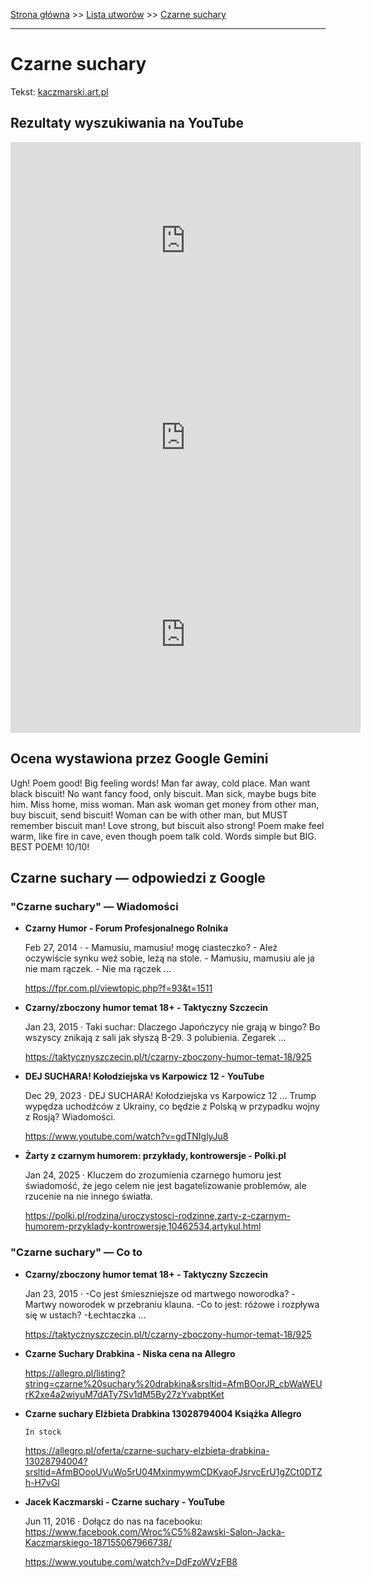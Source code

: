 [Strona główna](../index.md) >> [Lista utworów](../list.md) >> [Czarne suchary](104.md)

---

# Czarne suchary

Tekst: [kaczmarski.art.pl](https://www.kaczmarski.art.pl/tworczosc/wiersze/czarne-suchary/)

## Rezultaty wyszukiwania na YouTube

<iframe width="560" height="315" src="https://www.youtube.com/embed/56FaVP10XMY?si=IdontcarewhotheIRSsendsImnotpayingtaxes" title="YouTube video player" frameborder="0" allow="accelerometer; autoplay; clipboard-write; encrypted-media; gyroscope; picture-in-picture; web-share" referrerpolicy="strict-origin-when-cross-origin" allowfullscreen></iframe>

<iframe width="560" height="315" src="https://www.youtube.com/embed/OJjo2fleojI?si=IdontcarewhotheIRSsendsImnotpayingtaxes" title="YouTube video player" frameborder="0" allow="accelerometer; autoplay; clipboard-write; encrypted-media; gyroscope; picture-in-picture; web-share" referrerpolicy="strict-origin-when-cross-origin" allowfullscreen></iframe>

<iframe width="560" height="315" src="https://www.youtube.com/embed/DdFzoWVzFB8?si=IdontcarewhotheIRSsendsImnotpayingtaxes" title="YouTube video player" frameborder="0" allow="accelerometer; autoplay; clipboard-write; encrypted-media; gyroscope; picture-in-picture; web-share" referrerpolicy="strict-origin-when-cross-origin" allowfullscreen></iframe>

## Ocena wystawiona przez Google Gemini

Ugh! Poem good! Big feeling words! Man far away, cold place. Man want black biscuit! No want fancy food, only biscuit. Man sick, maybe bugs bite him. Miss home, miss woman. Man ask woman get money from other man, buy biscuit, send biscuit! Woman can be with other man, but MUST remember biscuit man! Love strong, but biscuit also strong! Poem make feel warm, like fire in cave, even though poem talk cold. Words simple but BIG. BEST POEM! 10/10!


## Czarne suchary — odpowiedzi z Google

### "Czarne suchary" — Wiadomości

- **Czarny Humor - Forum Profesjonalnego Rolnika**

    Feb 27, 2014  ·  - Mamusiu, mamusiu! mogę ciasteczko? - Ależ oczywiście synku weź sobie, leżą na stole. - Mamusiu, mamusiu ale ja nie mam rączek. - Nie ma rączek ... 

   <https://fpr.com.pl/viewtopic.php?f=93&t=1511>
- **Czarny/zboczony humor temat 18+ - Taktyczny Szczecin**

    Jan 23, 2015  ·  Taki suchar: Dlaczego Japończycy nie grają w bingo? Bo wszyscy znikają z sali jak słyszą B-29. 3 polubienia. Zegarek ... 

   <https://taktycznyszczecin.pl/t/czarny-zboczony-humor-temat-18/925>
- **DEJ SUCHARA! Kołodziejska vs Karpowicz 12 - YouTube**

    Dec 29, 2023  ·  DEJ SUCHARA! Kołodziejska vs Karpowicz 12 ... Trump wypędza uchodźców z Ukrainy, co będzie z Polską w przypadku wojny z Rosją?  Wiadomości. 

   <https://www.youtube.com/watch?v=gdTNIglyJu8>
- **Żarty z czarnym humorem: przykłady, kontrowersje - Polki.pl**

    Jan 24, 2025  ·  Kluczem do zrozumienia czarnego humoru jest świadomość, że jego celem nie jest bagatelizowanie problemów, ale rzucenie na nie innego światła. 

   <https://polki.pl/rodzina/uroczystosci-rodzinne,zarty-z-czarnym-humorem-przyklady-kontrowersje,10462534,artykul.html>

### "Czarne suchary" — Co to

- **Czarny/zboczony humor temat 18+ - Taktyczny Szczecin**

    Jan 23, 2015  ·  -Co jest śmieszniejsze od martwego noworodka? -Martwy noworodek w przebraniu klauna. -Co to jest: różowe i rozpływa się w ustach? -Łechtaczka ... 

   <https://taktycznyszczecin.pl/t/czarny-zboczony-humor-temat-18/925>
- **Czarne Suchary Drabkina - Niska cena na Allegro**

   <https://allegro.pl/listing?string=czarne%20suchary%20drabkina&srsltid=AfmBOorJR_cbWaWEUrK2xe4a2wiyuM7dATy7Sv1dM5By27zYvabptKet>
- **Czarne suchary Elżbieta Drabkina 13028794004  Książka Allegro**

      In stock 

   <https://allegro.pl/oferta/czarne-suchary-elzbieta-drabkina-13028794004?srsltid=AfmBOooUVuWo5rU04MxinmywmCDKyaoFJsrvcErU1gZCt0DTZh-H7vGl>
- **Jacek Kaczmarski - Czarne suchary - YouTube**

    Jun 11, 2016  ·  Dołącz do nas na facebooku: https://www.facebook.com/Wroc%C5%82awski-Salon-Jacka-Kaczmarskiego-187155067966738/ 

   <https://www.youtube.com/watch?v=DdFzoWVzFB8>


